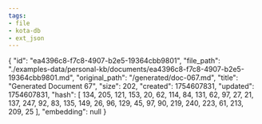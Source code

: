 ```yaml
---
tags:
- file
- kota-db
- ext_json
---
```

{
  "id": "ea4396c8-f7c8-4907-b2e5-19364cbb9801",
  "file_path": "./examples-data/personal-kb/documents/ea4396c8-f7c8-4907-b2e5-19364cbb9801.md",
  "original_path": "/generated/doc-067.md",
  "title": "Generated Document 67",
  "size": 202,
  "created": 1754607831,
  "updated": 1754607831,
  "hash": [
    134,
    205,
    121,
    153,
    20,
    62,
    114,
    84,
    131,
    62,
    97,
    27,
    21,
    137,
    247,
    92,
    83,
    135,
    149,
    26,
    96,
    129,
    45,
    97,
    90,
    219,
    240,
    223,
    61,
    213,
    209,
    25
  ],
  "embedding": null
}